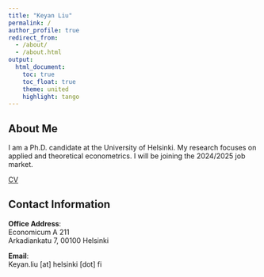 ```yaml
---
title: "Keyan Liu"
permalink: /
author_profile: true
redirect_from: 
  - /about/
  - /about.html
output: 
  html_document:
    toc: true
    toc_float: true
    theme: united
    highlight: tango
---
```


## About Me

I am a Ph.D. candidate at the University of Helsinki. My research focuses on applied and theoretical econometrics. I will be joining the 2024/2025 job market.

[CV](http://keyanliu1.github.io/files/cv2.pdf)  <!-- This is the link to your CV -->

## Contact Information

**Office Address**:  
Economicum A 211  
Arkadiankatu 7, 00100 Helsinki  

**Email**:  
Keyan.liu [at] helsinki [dot] fi
